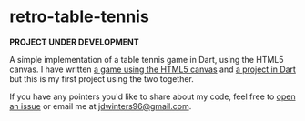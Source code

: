 # retro-table-tennis

**PROJECT UNDER DEVELOPMENT**

A simple implementation of a table tennis game in Dart, using the HTML5 canvas.
I have written
[a game using the HTML5 canvas](https://jdw1996.github.io/touch-the-bees) and
[a project in Dart](https://jdw1996.github.io/pub-name-generator) but this is
my first project using the two together.

If you have any pointers you'd like to share about my code, feel free to
[open an issue](https://github.com/jdw1996/retro-table-tennis/issues/new) or
email me at [jdwinters96@gmail.com](mailto:jdwinters96@gmail.com).
